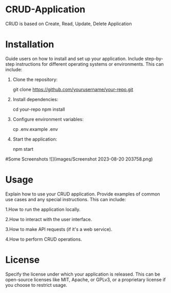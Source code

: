 # CRUD-Application
CRUD is based on Create, Read, Update, Delete Application

# Installation

Guide users on how to install and set up your application. Include step-by-step instructions for different operating systems or environments. This can include:
1. Clone the repository:
   
   git clone https://github.com/yourusername/your-repo.git
2. Install dependencies:

   cd your-repo 
   npm install
3. Configure environment variables:

   cp .env.example .env
4. Start the application:

   npm start

#Some Screenshots
![](images/Screenshot 2023-08-20 203758.png)
   
# Usage 

Explain how to use your CRUD application. Provide examples of common use cases and any special instructions. This can include:

1.How to run the application locally.

2.How to interact with the user interface. 

3.How to make API requests (if it's a web service). 

4.How to perform CRUD operations. 

# License 

Specify the license under which your application is released. This can be open-source licenses like MIT, Apache, or GPLv3, or a proprietary license if you choose to restrict usage.





